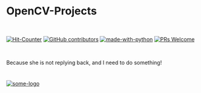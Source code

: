 # OpenCV-Projects

<br>

[![Hit-Counter](http://hits.dwyl.io/ashishgupta1350/OpenCV-Projects.svg)](http://hits.dwyl.io/ashishgupta1350/OpenCV-Projects) 
[![GitHub contributors](https://img.shields.io/github/contributors/Naereen/StrapDown.js.svg)](https://gitHub.com/ashishgupta1350/OpenCV-Projects)  [![made-with-python](https://img.shields.io/badge/Made%20with-Python-1f425f.svg)](https://www.python.org/)
[![PRs Welcome](https://img.shields.io/badge/PRs-welcome-brightgreen.svg?style=flat-square)](http://makeapullrequest.com)

<br>


Because she is not replying back, and I need to do something!

#

[![some-logo](https://github.com/aviral36/HackerRank-Solutions/blob/master/Hackerrank_Logo.png "Visit HackerRank")](https://www.hackerrank.com)

